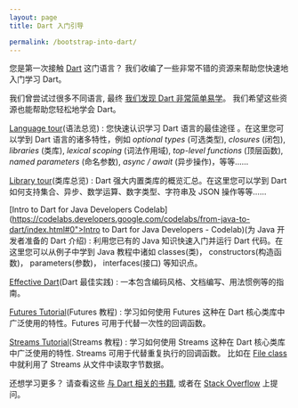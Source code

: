 ```yaml
---
layout: page
title: Dart 入门引导

permalink: /bootstrap-into-dart/
---
```


<style>
dd {
    margin-bottom: 8px;
}
</style>

您是第一次接触 [Dart](https://www.dartlang.org) 这门语言？
我们收编了一些非常不错的资源来帮助您快速地入门学习 Dart。

我们曾尝试过很多不同语言, 最终
[我们发现 Dart 非常简单易学](/faq/#why-did-flutter-choose-to-use-dart)。
我们希望这些资源也能帮助您轻松地学会 Dart。

[Language tour](https://www.dartlang.org/docs/dart-up-and-running/ch02.html)(语法总览)
: 您快速认识学习 Dart 语言的最佳途径 。在这里您可以学到 Dart 语言的诸多特性，例如 _optional types_ (可选类型), _closures_ (闭包), _libraries_ (类库), _lexical scoping_ (词法作用域),
  _top-level functions_ (顶层函数), _named parameters_ (命名参数), _async / await_ (异步操作)，等等……

[Library tour](https://www.dartlang.org/docs/dart-up-and-running/ch03.html)(类库总览)
: Dart 强大内置类库的概览汇总。在这里您可以学到 Dart 如何支持集合、异步、数学运算、数字类型、字符串及 JSON 操作等等……

[Intro to Dart for Java Developers Codelab](https://codelabs.developers.google.com/codelabs/from-java-to-dart/index.html#0">Intro to Dart for Java Developers - Codelab)(为 Java 开发者准备的 Dart 介绍)
: 利用您已有的 Java 知识快速入门并运行 Dart 代码。在这里您可以从例子中学到 Java 教程中诸如
  classes(类)， constructors(构造函数)， parameters(参数)， interfaces(接口) 等知识点。 

[Effective Dart](https://www.dartlang.org/effective-dart/)(Dart 最佳实践)
: 一本包含编码风格、文档编写、用法惯例等的指南。

[Futures Tutorial](https://www.dartlang.org/docs/tutorials/futures/)(Futures 教程)
: 学习如何使用 Futures 这种在 Dart 核心类库中广泛使用的特性。Futures 可用于代替一次性的回调函数。

[Streams Tutorial](https://www.dartlang.org/docs/tutorials/streams/)(Streams 教程)
: 学习如何使用 Streams 这种在 Dart 核心类库中广泛使用的特性. Streams 可用于代替重复执行的回调函数。
  比如在
  [File class](https://docs.flutter.io/flutter/dart-io/File-class.html)
  中就利用了 Streams 从文件中读取字节数据。

还想学习更多？ 请查看这些
[与 Dart 相关的书籍](https://www.dartlang.org/books/),
或者在 [Stack Overflow](https://stackoverflow.com/tags/dart) 上提问。
